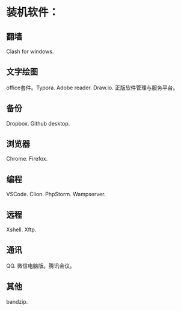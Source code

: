 #     装机软件：

##  翻墙

Clash for windows. 

## 文字绘图

office套件。Typora. Adobe reader. Draw.io. 正版软件管理与服务平台。 

## 备份

Dropbox. Github desktop. 

## 浏览器

Chrome. Firefox. 

## 编程

VSCode. Clion. PhpStorm. Wampserver. 

## 远程

Xshell. Xftp. 

## 通讯

QQ. 微信电脑版。腾讯会议。

## 其他

bandzip.